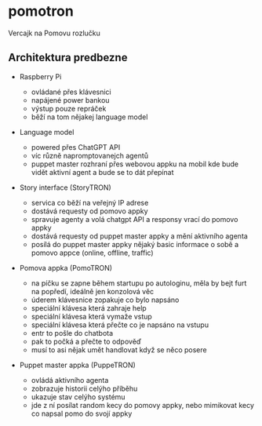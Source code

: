# pomotron
Vercajk na Pomovu rozlučku

## Architektura predbezne

- Raspberry Pi
  - ovládané přes klávesnici
  - napájené power bankou
  - výstup pouze repráček
  - běží na tom nějakej language model

- Language model
  - powered přes ChatGPT API
  - víc různě napromptovanejch agentů
  - puppet master rozhraní přes webovou appku na mobil kde bude vidět aktivní agent a bude se to dát přepínat

- Story interface (StoryTRON)
  - servica co běží na veřejný IP adrese
  - dostává requesty od pomovo appky
  - spravuje agenty a volá chatgpt API a responsy vrací do pomovo appky
  - dostává requesty od puppet master appky a mění aktivního agenta
  - posílá do puppet master appky nějaký basic informace o sobě a pomovo appce (online, offline, traffic)

- Pomova appka (PomoTRON)
  - na píčku se zapne během startupu po autologinu, měla by bejt furt na popředí, ideálně jen konzolová věc
  - úderem klávesnice zopakuje co bylo napsáno
  - speciální klávesa která zahraje help
  - speciální klávesa která vymaže vstup
  - speciální klávesa která přečte co je napsáno na vstupu
  - entr to pošle do chatbota
  - pak to počká a přečte to odpověď
  - musí to asi nějak umět handlovat když se něco posere

- Puppet master appka (PuppeTRON)
  - ovládá aktivního agenta
  - zobrazuje historii celýho příběhu
  - ukazuje stav celýho systému
  - jde z ní posílat random kecy do pomovy appky, nebo mimikovat kecy co napsal pomo do svojí appky

